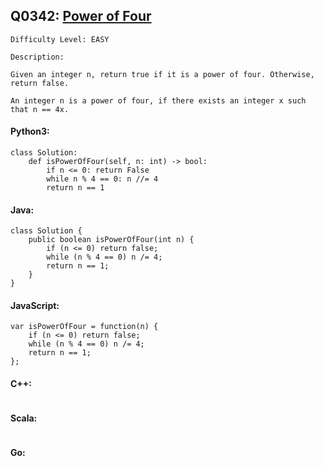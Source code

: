 ## Q0342: [Power of Four](https://leetcode.com/problems/power-of-four/)

```
Difficulty Level: EASY
```

```
Description:

Given an integer n, return true if it is a power of four. Otherwise, return false.

An integer n is a power of four, if there exists an integer x such that n == 4x.
```

#### Python3:

```
class Solution:
    def isPowerOfFour(self, n: int) -> bool:
        if n <= 0: return False
        while n % 4 == 0: n //= 4
        return n == 1
```

#### Java:

```
class Solution {
    public boolean isPowerOfFour(int n) {
        if (n <= 0) return false;
        while (n % 4 == 0) n /= 4;
        return n == 1;
    }
}
```

#### JavaScript:

```
var isPowerOfFour = function(n) {
    if (n <= 0) return false;
    while (n % 4 == 0) n /= 4;
    return n == 1;
};
```

#### C++:

```

```

#### Scala:

```

```

#### Go:

```

```
